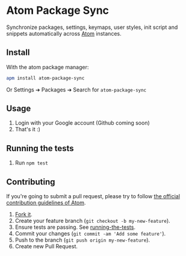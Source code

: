 # Atom Package Sync


Synchronize packages, settings, keymaps, user styles, init script and snippets automatically across [Atom](http://atom.io) instances.


## Install

With the atom package manager:
```bash
apm install atom-package-sync
```
Or Settings ➔ Packages ➔ Search for `atom-package-sync`

## Usage

1. Login with your Google account (Github coming soon)
2. That's it :)



## Running the tests

1. Run `npm test`

## Contributing

If you're going to submit a pull request, please try to follow [the official contribution guidelines of Atom](https://atom.io/docs/latest/contributing).

1. [Fork it](https://github.com/macor161/atom-package-sync/).
2. Create your feature branch (`git checkout -b my-new-feature`).
3. Ensure tests are passing. See [running-the-tests](https://github.com/macor161/atom-package-sync/).
4. Commit your changes (`git commit -am 'Add some feature'`).
5. Push to the branch (`git push origin my-new-feature`).
6. Create new Pull Request.
